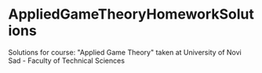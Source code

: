 # AppliedGameTheoryHomeworkSolutions
Solutions for course: "Applied Game Theory" taken at University of Novi Sad - Faculty of Technical Sciences

